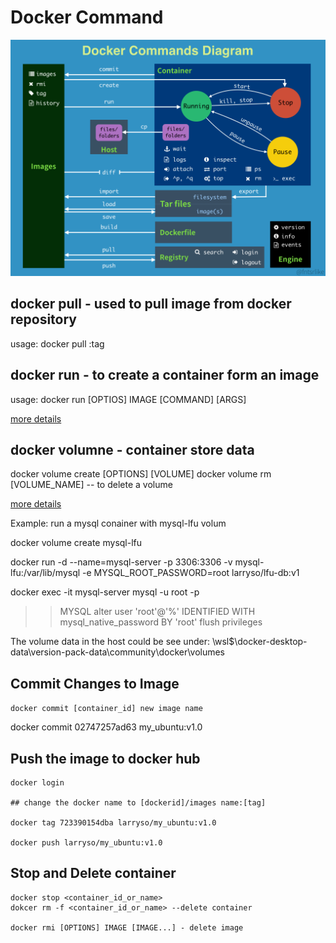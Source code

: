 # Docker Command

![](../img/docker.png)

## docker pull - used to pull image from docker repository

usage: docker pull <image name>:tag

## docker run - to create a container form an image

usage: docker run [OPTIOS] IMAGE [COMMAND] [ARGS]

[more details](https://docs.docker.com/engine/reference/commandline/run/)

## docker volumne - container store data

docker volume create [OPTIONS] [VOLUME]
docker volume rm [VOLUME_NAME] -- to delete a volume

[more details](https://docs.docker.com/engine/reference/commandline/volume_create/)

Example: run a mysql conainer with mysql-lfu volum

docker volume create mysql-lfu

docker run -d --name=mysql-server -p 3306:3306 -v mysql-lfu:/var/lib/mysql -e MYSQL_ROOT_PASSWORD=root larryso/lfu-db:v1

docker exec -it mysql-server mysql -u root -p
>> MYSQL  alter user 'root'@'%' IDENTIFIED WITH mysql_native_password BY 'root'
          flush privileges

The volume data in the host could be see under: \\wsl$\docker-desktop-data\version-pack-data\community\docker\volumes

## Commit Changes to Image

`docker commit [container_id] new image name`

docker commit 02747257ad63 my_ubuntu:v1.0

## Push the image to docker hub
```
docker login

## change the docker name to [dockerid]/images name:[tag]

docker tag 723390154dba larryso/my_ubuntu:v1.0

docker push larryso/my_ubuntu:v1.0
```

## Stop and Delete container
```
docker stop <container_id_or_name>
dokcer rm -f <container_id_or_name> --delete container

docker rmi [OPTIONS] IMAGE [IMAGE...] - delete image
```


